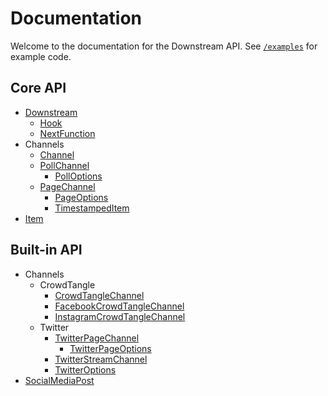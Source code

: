 # Documentation

Welcome to the documentation for the Downstream API. See [`/examples`](/examples) for example code.

## Core API

- [Downstream](./downstream.md)
  - [Hook](./downstream.md#Function-Hook(item,-next))
  - [NextFunction](./downstream.md#Function-NextFunction())
- Channels
  - [Channel](./channels/channel.md)
  - [PollChannel](./channels/poll.md)
    - [PollOptions](./channels/poll.md#Interface-PollOptions)
  - [PageChannel](./channels/page.md)
    - [PageOptions](./channels/page.md#Interface-PageOptions)
    - [TimestampedItem](./channels/page.md#Interface-TimestampedItem)
- [Item](./item.md)

## Built-in API

- Channels
  - CrowdTangle
    - [CrowdTangleChannel](./builtin/channels/crowdtangle/crowdtangle.md)
    - [FacebookCrowdTangleChannel](./builtin/channels/crowdtangle/facebook.md)
    - [InstagramCrowdTangleChannel](./builtin/channels/crowdtangle/instagram.md)
  - Twitter
    - [TwitterPageChannel](./builtin/channels/twitter/page.md)
      - [TwitterPageOptions](./builtin/channels/twitter/page.md#Interface-TwitterPageOptions)
    - [TwitterStreamChannel](./builtin/channels/twitter/stream.md)
    - [TwitterOptions](./builtin/channels/twitter/shared/options.md)
- [SocialMediaPost](./builtin/post.md)